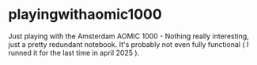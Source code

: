 # playingwithaomic1000
Just playing with the Amsterdam AOMIC 1000 - Nothing really interesting, just a pretty redundant notebook. It's probably not even fully functional ( I runned it for the last time in april 2025 ).
